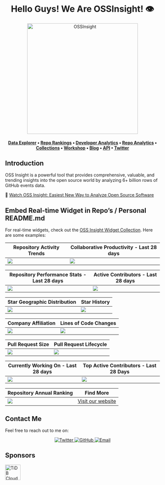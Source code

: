 <h1 align="center">Hello Guys! We Are OSSInsight! 👁️</h1>

<p align="center">
  <a href="https://ossinsight.io">
    <img src="https://ossinsight.io/web/static/img/screenshots/homepage.gif" height="360" alt="OSSInsight">
  </a>
</p>

<h4 align="center">
  <a href="https://ossinsight.io/explore/">Data Explorer</a> • 
  <a href="https://ossinsight.io/collections/open-source-database">Repo Rankings</a> • 
  <a href="https://ossinsight.io/analyze/Ovilia">Developer Analytics</a> • 
  <a href="https://ossinsight.io/analyze/pingcap/tidb">Repo Analytics</a> • 
  <a href="https://ossinsight.io/collections/open-source-database">Collections</a> • 
  <a href="https://ossinsight.io/docs/workshop">Workshop</a> • 
  <a href="https://ossinsight.io/blog">Blog</a> • 
  <a href="https://ossinsight.io/docs">API</a> • 
  <a href="https://twitter.com/OSSInsight">Twitter</a>
</h4>

## Introduction
OSS Insight is a powerful tool that provides comprehensive, valuable, and trending insights into the open source world by analyzing 6+ billion rows of GitHub events data.

🎦 [Watch OSS Insight: Easiest New Way to Analyze Open Source Software](https://www.youtube.com/watch?v=6ofDBgXh4So&t=1s)

## Embed Real-time Widget in Repo’s / Personal README.md
For real-time widgets, check out the [OSS Insight Widget Collection](https://next.ossinsight.io/widgets?utm_source=github&utm_medium=referral). Here are some examples:

| Repository Activity Trends | Collaborative Productivity - Last 28 days |
|----------------------------|------------------------------------------|
| <img src="https://next.ossinsight.io/widgets/official/compose-activity-trends/thumbnail.png?repo_id=41986369&image_size=auto"> | <img src="https://next.ossinsight.io/widgets/official/compose-last-28-days-collaborative-productivity/thumbnail.png?repo_id=41986369&image_size=auto"> |

| Repository Performance Stats - Last 28 days | Active Contributors - Last 28 days |
|---------------------------------------------|------------------------------------|
| <img src="https://next.ossinsight.io/widgets/official/compose-last-28-days-stats/thumbnail.png?repo_id=41986369&image_size=auto"> | <img src="https://next.ossinsight.io/widgets/official/compose-recent-active-contributors/thumbnail.png?repo_id=41986369&limit=100&image_size=auto"> |

| Star Geographic Distribution | Star History |
|------------------------------|--------------|
| <img src="https://next.ossinsight.io/widgets/official/analyze-repo-stars-map/thumbnail.png?activity=stars&repo_id=41986369&image_size=auto"> | <img src="https://next.ossinsight.io/widgets/official/analyze-repo-stars-history/thumbnail.png?repo_id=41986369&image_size=auto"> |

| Company Affiliation | Lines of Code Changes |
|---------------------|-----------------------|
| <img src="https://next.ossinsight.io/widgets/official/analyze-repo-company/thumbnail.png?activity=stars&repo_id=41986369&image_size=auto"> | <img src="https://next.ossinsight.io/widgets/official/analyze-repo-loc-per-month/thumbnail.png?repo_id=41986369&image_size=auto"> |

| Pull Request Size | Pull Request Lifecycle |
|-------------------|------------------------|
| <img src="https://next.ossinsight.io/widgets/official/analyze-repo-pull-requests-size-per-month/thumbnail.png?repo_id=41986369&image_size=auto"> | <img src="https://next.ossinsight.io/widgets/official/analyze-repo-pull-request-open-to-merged/thumbnail.png?repo_id=41986369&image_size=auto"> |

| Currently Working On - Last 28 days | Top Active Contributors - Last 28 Days |
|-------------------------------------|---------------------------------------|
| <img src="https://next.ossinsight.io/widgets/official/compose-currently-working-on/thumbnail.png?activity_type=all&user_id=12960671&image_size=auto"> | <img src="https://next.ossinsight.io/widgets/official/compose-recent-top-contributors/thumbnail.png?repo_id=41986369&image_size=auto"> |

| Repository Annual Ranking | Find More |
|---------------------------|-----------|
| <img src="https://next.ossinsight.io/widgets/official/collection-annually-ranking/thumbnail.png?activity=stars&collection_id=2&image_size=auto"> | <a href="https://next.ossinsight.io/widgets?utm_source=github&utm_medium=referral">Visit our website</a> |

## Contact Me
Feel free to reach out to me on:

<p align="center">
  <a href="https://twitter.com/Kpavan63">
    <img src="https://img.shields.io/badge/twitter-%2300acee.svg?style=for-the-badge&logo=twitter&logoColor=white" alt="Twitter">
  </a>
  <a href="https://github.com/Kpavan63">
    <img src="https://img.shields.io/badge/github-%2300acee.svg?style=for-the-badge&logo=github&logoColor=white" alt="GitHub">
  </a>
  <a href="mailto:youremail@example.com">
    <img src="https://img.shields.io/badge/gmail-%2300acee.svg?style=for-the-badge&logo=gmail&logoColor=white" alt="Email">
  </a>
</p>

## Sponsors
<a href="https://en.pingcap.com/tidb-cloud/?utm_source=ossinsight&utm_medium=referral">
  <img src="https://ossinsight.io/web/static/img/tidb-cloud-logo-w.png" height="50" alt="TiDB Cloud">
</a>
